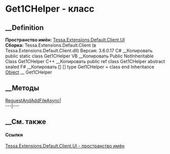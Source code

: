 # Get1CHelper - класс
##  __Definition
 **Пространство имён:**
[Tessa.Extensions.Default.Client.UI](N_Tessa_Extensions_Default_Client_UI.htm)  
 **Сборка:** Tessa.Extensions.Default.Client (в
Tessa.Extensions.Default.Client.dll) Версия: 3.6.0.17
C# __Копировать
     public static class Get1CHelper
VB __Копировать
     Public NotInheritable Class Get1CHelper
C++ __Копировать
     public ref class Get1CHelper abstract sealed
F# __Копировать
     [<AbstractClassAttribute>]
    [<SealedAttribute>]
    type Get1CHelper = class end
Inheritance
    [Object](https://learn.microsoft.com/dotnet/api/system.object) __ Get1CHelper
##  __Методы
[RequestAndAddFileAsync](M_Tessa_Extensions_Default_Client_UI_Get1CHelper_RequestAndAddFileAsync.htm)|  
---|---  
## __См. также
#### Ссылки
[Tessa.Extensions.Default.Client.UI - пространство
имён](N_Tessa_Extensions_Default_Client_UI.htm)
